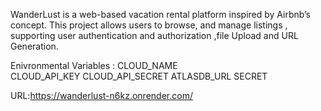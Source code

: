 WanderLust is a web-based vacation rental platform inspired by Airbnb’s concept. This project allows users to browse, 
and manage listings , supporting user authentication and authorization ,file Upload and URL Generation.  

Enivronmental Variables :
CLOUD_NAME  
CLOUD_API_KEY
CLOUD_API_SECRET
ATLASDB_URL 
SECRET

URL:https://wanderlust-n6kz.onrender.com/
